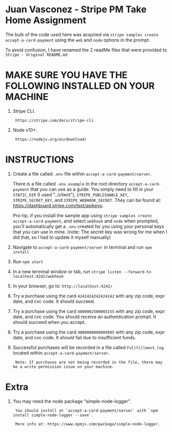 
# Juan Vasconez - Stripe PM Take Home Assignment
The bulk of the code used here was acquired  via `stripe samples create accept-a-card-payment` using the `web` and `node` options in the prompt.

To avoid confusion, I have renamed the 2 readMe files that were provided to `Stripe - Original README.md` 

# MAKE SURE YOU HAVE THE FOLLOWING INSTALLED ON YOUR MACHINE
1. Stripe CLI. 

        https://stripe.com/docs/stripe-cli
2. Node v10+. 

        https://nodejs.org/en/download/

# INSTRUCTIONS
1. Create a file called `.env` file within `accept-a-card-payment/server`.

    There is a file called `.env.example` in the root directory `accept-a-card-payment` that you can use as a guide. You simply need to fill in your `STATIC_DIR` (I used "../client"), `STRIPE_PUBLISHABLE_KEY`, `STRIPE_SECRET_KEY`, and `STRIPE_WEBHOOK_SECRET`. They can be found at: https://dashboard.stripe.com/test/apikeys.
    
    Pro-tip, if you install the sample app using `stripe samples create accept-a-card-payment`, and select `webhook` and `node` when prompted, you'll automatically get a `.env` created for you using your personal keys that you can use in mine. (note: The secret key was wrong for me when I did that, so I had to update it myself manually)
2. Navigate to `accept-a-card-payment/server` in terminal and run `npm install`
3. Run `npm start`
4. In a new terminal window or tab, run `stripe listen --forward-to localhost:4242/webhook`
5. In your browser, go to: `http://localhost:4242/`
6. Try a purchase using the card `4242424242424242` with any zip code, expr date, and cvc code. It should succeed.
7. Try a purchase using the card `4000002500003155` with any zip code, expr date, and cvc code. You should receive an authentication prompt. It should succeed when you accept. 
8. Try a purchase using the card `4000000000009995` with any zip code, expr date, and cvc code. It should fail due to insufficient funds.
9. Successful purchases will be recorded in a file called `Fullfillment.log` located within `accept-a-card-payment/server`.
       
        Note: If purchases are not being recorded in the file, there may be a write permission issue on your machine.

# Extra
1. You may need the node package  “simple-node-logger”.
        
        You should install at `accept-a-card-payment/server` with `npm install simple-node-logger --save`.
       
        More info at: https://www.npmjs.com/package/simple-node-logger.